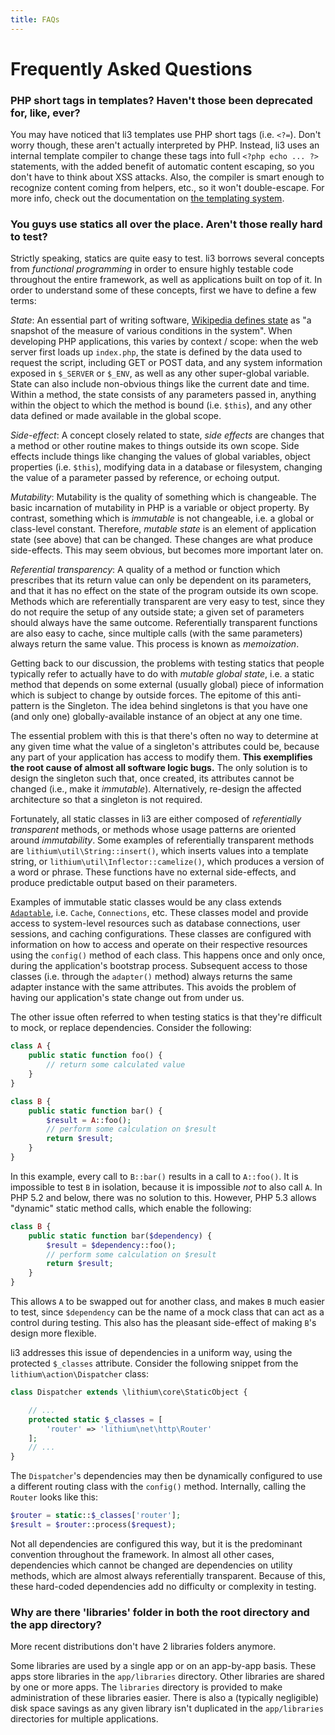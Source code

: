 ```yaml
---
title: FAQs
---
```


# Frequently Asked Questions

### PHP short tags in templates? Haven't those been deprecated for, like, ever?

You may have noticed that li3 templates use PHP short tags (i.e. `<?=`). Don't worry though, these aren't actually interpreted by PHP. Instead, li3 uses an internal template compiler to change these tags into full `<?php echo ... ?>` statements, with the added benefit of automatic content escaping, so you don't have to think about XSS attacks. Also, the compiler is smart enough to recognize content coming from helpers, etc., so it won't double-escape. For more info, check out the documentation on [the templating system](/docs/api/lithium/latest:1.x/lithium/template).

### You guys use statics all over the place. Aren't those really hard to test?

Strictly speaking, statics are quite easy to test. li3 borrows several concepts from _functional programming_ in order to ensure highly testable code throughout the entire framework, as well as applications built on top of it. In order to understand some of these concepts, first we have to define a few terms:

 _State_: An essential part of writing software, [Wikipedia defines state](http://en.wikipedia.org/wiki/Program_state) as "a snapshot of the measure of various conditions in the system".  When developing PHP applications, this varies by context / scope: when the web server first loads up `index.php`, the state is defined by the data used to request the script, including GET or POST data, and any system information exposed in `$_SERVER` or `$_ENV`, as well as any other super-global variable. State can also include non-obvious things like the current date and time.  Within a method, the state consists of any parameters passed in, anything within the object to which the method is bound (i.e. `$this`), and any other data defined or made available in the global scope.

 _Side-effect_: A concept closely related to state, _side effects_ are changes that a method or other routine makes to things outside its own scope. Side effects include things like changing the values of global variables, object properties (i.e. `$this`), modifying data in a database or filesystem, changing the value of a parameter passed by reference, or echoing output.

 _Mutability_: Mutability is the quality of something which is changeable. The basic incarnation of mutability in PHP is a variable or object property. By contrast, something which is _immutable_ is not changeable, i.e. a global or class-level constant. Therefore, _mutable state_ is an element of application state (see above) that can be changed. These changes are what produce side-effects. This may seem obvious, but becomes more important later on.

 _Referential transparency_: A quality of a method or function which prescribes that its return value can only be dependent on its parameters, and that it has no effect on the state of the program outside its own scope. Methods which are referentially transparent are very easy to test, since they do not require the setup of any outside state; a given set of parameters should always have the same outcome. Referentially transparent functions are also easy to cache, since multiple calls (with the same parameters) always return the same value. This process is known as _memoization_.

Getting back to our discussion, the problems with testing statics that people typically refer to actually have to do with _mutable global state_, i.e. a static method that depends on some external (usually global) piece of information which is subject to change by outside forces. The epitome of this anti-pattern is the Singleton. The idea behind singletons is that you have one (and only one) globally-available instance of an object at any one time.

The essential problem with this is that there's often no way to determine at any given time what the value of a singleton's attributes could be, because any part of your application has access to modify them. **This exemplifies the root cause of almost all software logic bugs.** The only solution is to design the singleton such that, once created, its attributes cannot be changed (i.e., make it _immutable_). Alternatively, re-design the affected architecture so that a singleton is not required.

Fortunately, all static classes in li3 are either composed of _referentially transparent_ methods, or methods whose usage patterns are oriented around _immutability_. Some examples of referentially transparent methods are `lithium\util\String::insert()`, which inserts values into a template string, or `lithium\util\Inflector::camelize()`, which produces a version of a word or phrase. These functions have no external side-effects, and produce predictable output based on their parameters.

Examples of immutable static classes would be any class extends [`Adaptable`](/docs/api/lithium/latest:1.x/lithium/core/Adaptable), i.e. `Cache`, `Connections`, etc. These classes model and provide access to system-level resources such as database connections, user sessions, and caching configurations. These classes are configured with information on how to access and operate on their respective resources using the `config()` method of each class. This happens once and only once, during the application's bootstrap process. Subsequent access to those classes (i.e. through the `adapter()` method) always returns the same adapter instance with the same attributes. This avoids the problem of having our application's state change out from under us.

The other issue often referred to when testing statics is that they're difficult to mock, or replace dependencies. Consider the following:

```php
class A {
    public static function foo() {
        // return some calculated value
    }
}

class B {
    public static function bar() {
        $result = A::foo();
        // perform some calculation on $result
        return $result;
    }
}
```

In this example, every call to `B::bar()` results in a call to `A::foo()`. It is impossible to test `B` in isolation, because it is impossible _not_ to also call `A`. In PHP 5.2 and below, there was no solution to this. However, PHP 5.3 allows "dynamic" static method calls, which enable the following:

```php
class B {
    public static function bar($dependency) {
        $result = $dependency::foo();
        // perform some calculation on $result
        return $result;
    }
}
```

This allows `A` to be swapped out for another class, and makes `B` much easier to test, since `$dependency` can be the name of a mock class that can act as a control during testing. This also has the pleasant side-effect of making `B`'s design more flexible.

li3 addresses this issue of dependencies in a uniform way, using the protected `$_classes` attribute. Consider the following snippet from the `lithium\action\Dispatcher` class:

```php
class Dispatcher extends \lithium\core\StaticObject {

	// ...
	protected static $_classes = [
		'router' => 'lithium\net\http\Router'
	];
	// ...
}
```

The `Dispatcher`'s dependencies may then be dynamically configured to use a different routing class with the `config()` method. Internally, calling the `Router` looks like this:

```php
$router = static::$_classes['router'];
$result = $router::process($request);
```

Not all dependencies are configured this way, but it is the predominant convention throughout the framework. In almost all other cases, dependencies which cannot be changed are dependencies on utility methods, which are almost always referentially transparent. Because of this, these hard-coded dependencies add no difficulty or complexity in testing.

### Why are there 'libraries' folder in both the root directory and the app directory?

<div class="note note-version">
	More recent distributions don't have 2 libraries folders anymore.
</div>

Some libraries are used by a single app or on an app-by-app basis. These apps store libraries in the `app/libraries` directory. Other libraries are shared by one or more apps. The `libraries` directory is provided to make administration of these libraries easier. There is also a (typically negligible) disk space savings as any given library isn't duplicated in the `app/libraries` directories for multiple applications.

